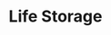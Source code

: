 ---
title: "Life Storage"
url: /round-rock/life-storage-double-creek-drive-9/
shop: storage rental
---